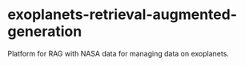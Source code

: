 # exoplanets-retrieval-augmented-generation
Platform for RAG with NASA data for managing data on exoplanets.
